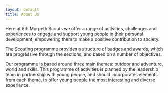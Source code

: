 ```yaml
---
layout: default
title: About Us
---
```


Here at 6th Morpeth Scouts we offer a range of activities, challenges and experiences to engage and support young people in their personal development, empowering them to make a positive contribution to society.

The Scouting programme provides a structure of badges and awards, which are progressive through the sections, and based on a number of objectives.

Our programme is based around three main themes: outdoor and adventure, world and skills. This programme of activities is planned by the leadership team in partnership with young people, and should incorporates elements from each theme, to offer young people the most interesting and diverse experience.
